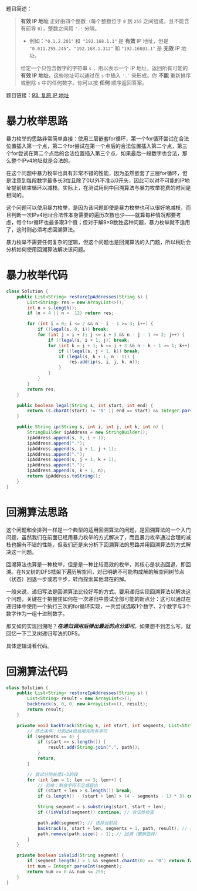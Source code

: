 题目简述：

> **有效 IP 地址** 正好由四个整数（每个整数位于 `0` 到 `255` 之间组成，且不能含有前导 `0`），整数之间用 `'.'` 分隔。
>
> - 例如：`"0.1.2.201"` 和` "192.168.1.1"` 是 **有效** IP 地址，但是 `"0.011.255.245"`、`"192.168.1.312"` 和 `"192.168@1.1"` 是 **无效** IP 地址。
>
> 给定一个只包含数字的字符串 `s` ，用以表示一个 IP 地址，返回所有可能的**有效 IP 地址**，这些地址可以通过在 `s` 中插入 `'.'` 来形成。你 **不能** 重新排序或删除 `s` 中的任何数字。你可以按 **任何** 顺序返回答案。

题目链接：[93. 复原 IP 地址](https://leetcode.cn/problems/restore-ip-addresses/)

# 暴力枚举思路

暴力枚举的思路非常简单直接：使用三层嵌套for循环，第一个for循环尝试在合法位置插入第一个点，第二个for尝试在第一个点后的合法位置插入第二个点，第三个for尝试在第二个点后的合法位置插入第三个点，如果最后一段数字也合法，那么整个IPv4地址就是合法的。

在这个问题中暴力枚举也具有非常不错的性能，因为虽然嵌套了三层for循环，但是注意到每段数字最多长3位且除了0以外不准以0开头，因此可以对不可能的IP地址提前结束循环以减枝。实际上，在测试用例中回溯算法与暴力枚举花费的时间是相同的。

这个问题可以使用暴力枚举，是因为该问题即使是暴力枚举也可以很好地减枝，而且判断一次IPv4地址合法性本身需要的遍历次数也少——就算每种情况都要考虑，每个for循环也最多取3个值；但对于解9×9数独这种问题，暴力枚举就不适用了，这时则必须考虑回溯算法。

暴力枚举不需要任何复杂的逻辑，但这个问题也是回溯算法的入门题，所以稍后会分析如何使用回溯算法解决该问题。

# 暴力枚举代码

```java
class Solution {
    public List<String> restoreIpAddresses(String s) {
        List<String> res = new ArrayList<>();
        int n = s.length();
        if (n < 4 || n >  12) return res;

        for (int i = 0; i <= 2 && n - i - 1 >= 3; i++) {
            if (!legal(s, 0, i)) break;
            for (int j = i + 1; j <= i + 3 && n - j - 1 >= 2; j++) {
                if (!legal(s, i + 1, j)) break;
                for (int k = j + 1; k <= j + 3 && n - k - 1 >= 1; k++) {
                    if (!legal(s, j + 1, k)) break;
                    if (legal(s, k + 1, n - 1)) {
                        res.add(ip(s, i, j, k, n));
                    }
                }
            }
        }
        return res;
    }

    public boolean legal(String s, int start, int end) {
        return (s.charAt(start) != '0' || end == start) && Integer.parseInt(s.substring(start, end + 1)) <= 255;
    }

    public String ip(String s, int i, int j, int k, int n) {
        StringBuilder ipAddress = new StringBuilder();
        ipAddress.append(s, 0, i + 1);
        ipAddress.append(".");
        ipAddress.append(s, i + 1, j + 1);
        ipAddress.append(".");
        ipAddress.append(s, j + 1, k + 1);
        ipAddress.append(".");
        ipAddress.append(s, k + 1, n);
        return ipAddress.toString();
    }
}
```

# 回溯算法思路

这个问题和全排列一样是一个典型的适用回溯算法的问题，是回溯算法的一个入门问题，虽然我们在前面已经用暴力枚举的方式解决了，而且暴力枚举通过合理的减枝也拥有不错的性能，但我们还是来分析下回溯算法的思路并用回溯算法的方式解决这一问题。

回溯算法也算是一种枚举，但是是一种比较高效的枚举，其核心是状态回退，即回溯。在N叉树的DFS框架下遍历解空间，对已明确不可能构成解的解空间树节点（状态）回退一步或若干步，转而探索其他潜在的解。

一般来说，递归写法是回溯算法比较好写的方式。要用递归实现回溯算法以解决这个问题，关键在于把握住如何在一次递归中尝试全部可能的新点分：这可以通过在递归体中使用一个执行三次的for循环实现，一共尝试选取1个数字、2个数字与3个数字作为一组十进制数字。

那又如何实现回溯呢？***在递归调用后弹出最近的点分即可***。如果想不到怎么写，就回忆一下二叉树递归写法的DFS。

具体逻辑请看代码。

# 回溯算法代码

```java
class Solution {
    public List<String> restoreIpAddresses(String s) {
        List<String> result = new ArrayList<>();
        backtrack(s, 0, 0, new ArrayList<>(), result);
        return result;
    }

    private void backtrack(String s, int start, int segments, List<String> path, List<String> result) {
        // 终止条件：分割出4段且用完所有字符
        if (segments == 4) {
            if (start == s.length()) {
                result.add(String.join(".", path));
            }
            return;
        }

        // 尝试分割长度1~3的段
        for (int len = 1; len <= 3; len++) {
            // 剪枝：剩余字符不足或超出
            if (start + len > s.length()) break;
            if (s.length() - (start + len) > (4 - segments - 1) * 3) continue;

            String segment = s.substring(start, start + len);
            if (!isValid(segment)) continue; // 合法性检查

            path.add(segment); // 选择当前段
            backtrack(s, start + len, segments + 1, path, result); // 递归下一段
            path.remove(path.size() - 1); // 回溯（撤销选择）
        }
    }

    private boolean isValid(String segment) {
        if (segment.length() > 1 && segment.charAt(0) == '0') return false; // 前导零检查
        int num = Integer.parseInt(segment);
        return num >= 0 && num <= 255;
    }
}
```

